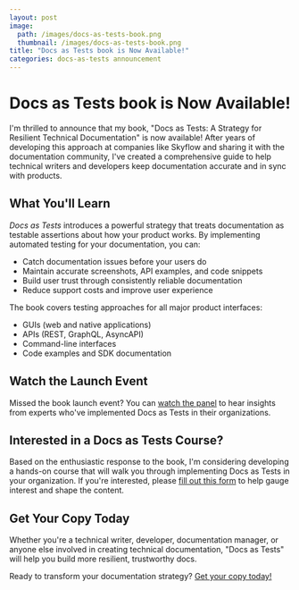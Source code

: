```yaml
---
layout: post
image:
  path: /images/docs-as-tests-book.png
  thumbnail: /images/docs-as-tests-book.png
title: "Docs as Tests book is Now Available!"
categories: docs-as-tests announcement
---
```


# Docs as Tests book is Now Available!

I'm thrilled to announce that my book, "Docs as Tests: A Strategy for Resilient Technical Documentation" is now available! After years of developing this approach at companies like Skyflow and sharing it with the documentation community, I've created a comprehensive guide to help technical writers and developers keep documentation accurate and in sync with products.

## What You'll Learn

_Docs as Tests_ introduces a powerful strategy that treats documentation as testable assertions about how your product works. By implementing automated testing for your documentation, you can:

- Catch documentation issues before your users do
- Maintain accurate screenshots, API examples, and code snippets
- Build user trust through consistently reliable documentation
- Reduce support costs and improve user experience

The book covers testing approaches for all major product interfaces:
- GUIs (web and native applications)
- APIs (REST, GraphQL, AsyncAPI)
- Command-line interfaces
- Code examples and SDK documentation

## Watch the Launch Event

Missed the book launch event? You can [watch the panel](https://boffin.education/docs-as-tests-book-launch/) to hear insights from experts who've implemented Docs as Tests in their organizations.

## Interested in a Docs as Tests Course?

Based on the enthusiastic response to the book, I'm considering developing a hands-on course that will walk you through implementing Docs as Tests in your organization. If you're interested, please [fill out this form](https://boffin.education/docs-as-tests-book-launch/) to help gauge interest and shape the content.

## Get Your Copy Today

Whether you're a technical writer, developer, documentation manager, or anyone else involved in creating technical documentation, "Docs as Tests" will help you build more resilient, trustworthy docs.

Ready to transform your documentation strategy? [Get your copy today!](https://amzn.to/42V4kWR)
